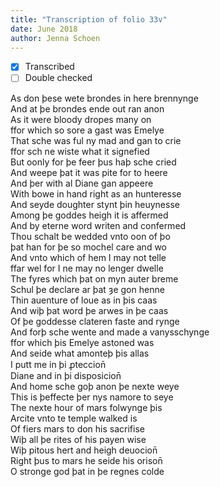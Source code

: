 ```yaml
---
title: "Transcription of folio 33v"
date: June 2018
author: Jenna Schoen
---
```

- [X] Transcribed
- [ ] Double checked

As don þese wete brondes in here brennynge  
And at þe brondes ende out ran anon  
As it were bloody dropes many on  
ffor which so sore a gast was Emelye  
That sche was ful ny mad and gan to crie  
ffor sch ne wiste what it signefied  
But oonly for þe feer þus haþ sche cried  
And weepe þat it was pite for to heere  
And þer with al Diane gan appeere  
With bowe in hand right as an hunteresse  
And seyde doughter stynt þin heuynesse  
Among þe goddes heigh it is affermed  
And by eterne word writen and confermed  
Thou schalt be wedded vnto oon of þo  
þat han for þe so mochel care and wo  
And vnto which of hem I may not telle  
ffar wel for I ne may no lenger dwelle  
The fyres which þat on myn auter breme  
Schul þe declare ar þat ȝe gon henne  
Thin auenture of loue as in þis caas  
And wiþ þat word þe arwes in þe caas  
Of þe goddesse clateren faste and rynge  
And forþ sche wente and made a vanysschynge  
ffor which þis Emelye astoned was  
And seide what amonteþ þis allas  
I putt me in þi ꝓteccion̄  
Diane and in þi disposicion̄  
And home sche goþ anon þe nexte weye  
This is þeffecte þer nys namore to seye  
The nexte hour of mars folwynge þis  
Arcite vnto te temple walked is  
Of fiers mars to don his sacrifise  
Wiþ all þe rites of his payen wise  
Wiþ pitous hert and heigh deuocion̄  
Right þus to mars he seide his orison̄  
O stronge god þat in þe regnes colde  
